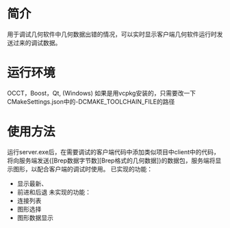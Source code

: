 # 简介
  用于调试几何软件中几何数据出错的情况，可以实时显示客户端几何软件运行时发送过来的调试数据。
  
# 运行环境
  OCCT，Boost，Qt, (Windows)
  如果是用vcpkg安装的，只需要改一下CMakeSettings.json中的-DCMAKE_TOOLCHAIN_FILE的路径

# 使用方法
  运行server.exe后，在需要调试的客户端代码中添加类似项目中client中的代码，将向服务端发送{[Brep数据字节数][Brep格式的几何数据]}的数据包，服务端将显示图形，以配合客户端的调试时使用。
  已实现的功能：
  - 显示最新、
  - 前进和后退
  未实现的功能：
  - 连接列表
  - 图形选择
  - 图形数据显示
